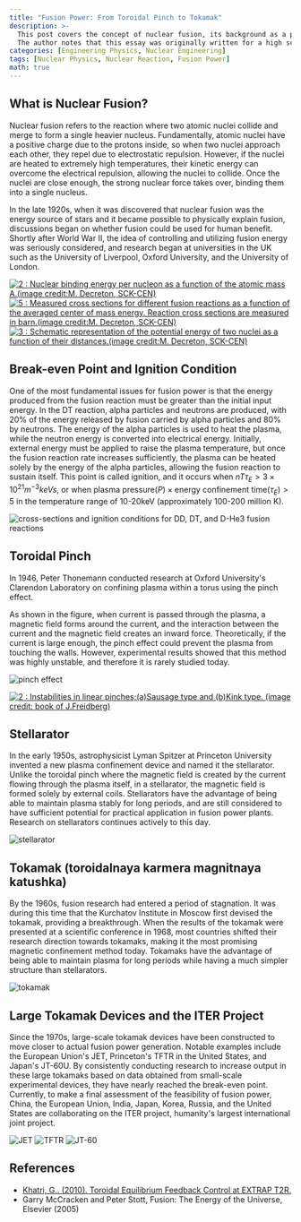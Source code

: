 ```yaml
---
title: "Fusion Power: From Toroidal Pinch to Tokamak"
description: >-
  This post covers the concept of nuclear fusion, its background as a promising next-generation power source, the technical goals for commercializing fusion power, and the evolution of fusion power technology from toroidal pinch to ITER.
  The author notes that this essay was originally written for a high school science club activity when they were in their second year of high school. Unlike other posts, it is written in a colloquial style, but has been uploaded in its original form for archival purposes.
categories: [Engineering Physics, Nuclear Engineering]
tags: [Nuclear Physics, Nuclear Reaction, Fusion Power]
math: true
---
```


## What is Nuclear Fusion?
Nuclear fusion refers to the reaction where two atomic nuclei collide and merge to form a single heavier nucleus. Fundamentally, atomic nuclei have a positive charge due to the protons inside, so when two nuclei approach each other, they repel due to electrostatic repulsion. However, if the nuclei are heated to extremely high temperatures, their kinetic energy can overcome the electrical repulsion, allowing the nuclei to collide. Once the nuclei are close enough, the strong nuclear force takes over, binding them into a single nucleus.

In the late 1920s, when it was discovered that nuclear fusion was the energy source of stars and it became possible to physically explain fusion, discussions began on whether fusion could be used for human benefit. Shortly after World War II, the idea of controlling and utilizing fusion energy was seriously considered, and research began at universities in the UK such as the University of Liverpool, Oxford University, and the University of London.

<a href="https://www.researchgate.net/figure/Nuclear-binding-energy-per-nucleon-as-a-function-of-the-atomic-mass-Aimage-creditM_fig2_275003974"><img src="https://www.researchgate.net/profile/G_Khatri/publication/275003974/figure/fig2/AS:311308386881537@1451233111244/Nuclear-binding-energy-per-nucleon-as-a-function-of-the-atomic-mass-Aimage-creditM.png" alt="2 : Nuclear binding energy per nucleon as a function of the atomic mass A.(image credit:M. Decreton, SCK-CEN)"/></a>
<a href="https://www.researchgate.net/figure/Measured-cross-sections-for-different-fusion-reactions-as-a-function-of-the-averaged_fig5_275003974"><img src="https://www.researchgate.net/profile/G_Khatri/publication/275003974/figure/fig5/AS:311308386881540@1451233111335/Measured-cross-sections-for-different-fusion-reactions-as-a-function-of-the-averaged.png" alt="5 : Measured cross sections for different fusion reactions as a function of the averaged center of mass energy. Reaction cross sections are measured in barn.(image credit:M. Decreton, SCK-CEN)"/></a>
<a href="https://www.researchgate.net/figure/Schematic-representation-of-the-potential-energy-of-two-nuclei-as-a-function-of-their_fig3_275003974"><img src="https://www.researchgate.net/profile/G_Khatri/publication/275003974/figure/fig3/AS:311308386881538@1451233111275/Schematic-representation-of-the-potential-energy-of-two-nuclei-as-a-function-of-their.png" alt="3 : Schematic representation of the potential energy of two nuclei as a function of their distances.(image credit:M. Decreton, SCK-CEN)"/></a>

## Break-even Point and Ignition Condition
One of the most fundamental issues for fusion power is that the energy produced from the fusion reaction must be greater than the initial input energy. In the DT reaction, alpha particles and neutrons are produced, with 20% of the energy released by fusion carried by alpha particles and 80% by neutrons. The energy of the alpha particles is used to heat the plasma, while the neutron energy is converted into electrical energy. Initially, external energy must be applied to raise the plasma temperature, but once the fusion reaction rate increases sufficiently, the plasma can be heated solely by the energy of the alpha particles, allowing the fusion reaction to sustain itself. This point is called ignition, and it occurs when $nT\tau_{E} > 3 \times 10^{21} m^{-3} keVs$, or when $\text{plasma pressure}(P) \times \text{energy confinement time}(\tau_{E}) > 5$ in the temperature range of 10-20keV (approximately 100-200 million K).

![cross-sections and ignition conditions for DD, DT, and D-He3 fusion reactions](/assets/img/fusion-power/cross-sections.png)

## Toroidal Pinch
In 1946, Peter Thonemann conducted research at Oxford University's Clarendon Laboratory on confining plasma within a torus using the pinch effect.

As shown in the figure, when current is passed through the plasma, a magnetic field forms around the current, and the interaction between the current and the magnetic field creates an inward force. Theoretically, if the current is large enough, the pinch effect could prevent the plasma from touching the walls. However, experimental results showed that this method was highly unstable, and therefore it is rarely studied today.

![pinch effect](/assets/img/fusion-power/pinch-effect.png)

<a href="https://www.researchgate.net/figure/Instabilities-in-linear-pinchesaSausage-type-and-bKink-type-image-credit-book_fig9_275003974"><img src="https://www.researchgate.net/profile/G_Khatri/publication/275003974/figure/fig9/AS:311308386881544@1451233111528/Instabilities-in-linear-pinchesaSausage-type-and-bKink-type-image-credit-book.png" alt="2 : Instabilities in linear pinches;(a)Sausage type and (b)Kink type. (image credit: book of J.Freidberg)"/></a>

## Stellarator
In the early 1950s, astrophysicist Lyman Spitzer at Princeton University invented a new plasma confinement device and named it the stellarator. Unlike the toroidal pinch where the magnetic field is created by the current flowing through the plasma itself, in a stellarator, the magnetic field is formed solely by external coils. Stellarators have the advantage of being able to maintain plasma stably for long periods, and are still considered to have sufficient potential for practical application in fusion power plants. Research on stellarators continues actively to this day.

![stellarator](/assets/img/fusion-power/stellarator.png)

## Tokamak (toroidalnaya karmera magnitnaya katushka)
By the 1960s, fusion research had entered a period of stagnation. It was during this time that the Kurchatov Institute in Moscow first devised the tokamak, providing a breakthrough. When the results of the tokamak were presented at a scientific conference in 1968, most countries shifted their research direction towards tokamaks, making it the most promising magnetic confinement method today. Tokamaks have the advantage of being able to maintain plasma for long periods while having a much simpler structure than stellarators.

![tokamak](/assets/img/fusion-power/tokamak.png)

## Large Tokamak Devices and the ITER Project
Since the 1970s, large-scale tokamak devices have been constructed to move closer to actual fusion power generation. Notable examples include the European Union's JET, Princeton's TFTR in the United States, and Japan's JT-60U. By consistently conducting research to increase output in these large tokamaks based on data obtained from small-scale experimental devices, they have nearly reached the break-even point. Currently, to make a final assessment of the feasibility of fusion power, China, the European Union, India, Japan, Korea, Russia, and the United States are collaborating on the ITER project, humanity's largest international joint project.

![JET](/assets/img/fusion-power/JET.png)
![TFTR](/assets/img/fusion-power/TFTR.png)
![JT-60](/assets/img/fusion-power/JT-60.png)

## References
- [Khatri, G.. (2010). Toroidal Equilibrium Feedback Control at EXTRAP T2R.](https://www.researchgate.net/publication/275003974_Toroidal_Equilibrium_Feedback_Control_at_EXTRAP_T2R)
- Garry McCracken and Peter Stott, Fusion: The Energy of the Universe, Elsevier (2005)

